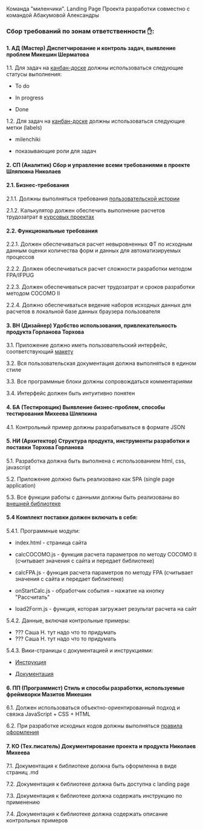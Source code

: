 Команда "миленчики". Landing Page Проекта разработки совместно с командой Абакумовой Александры

### Сбор требований по зонам ответственности [✋](https://okoff.github.io/gauss/%D0%92%D0%9F%D0%9F%201-4.3%20%D0%9F%D1%80%D0%B0%D0%BA%D1%82%D0%B8%D0%BA%D1%83%D0%BC%201.pdf):
#### 1. АД (Мастер)	Диспетчирование и контроль задач, выявление проблем	Микешин	Шерматова
1.1. Для задач на [канбан-доске](https://github.com/stankin/oop-app/projects/5) должны использоваться следующие статусы выполнения:

- To do

- In progress

- Done

1.2. Для задач на [канбан-доске](https://github.com/stankin/oop-app/projects/5) должны использоваться следующие метки (labels)

- milenchiki

- показывающие роли для задач

#### 2. СП (Аналитик)	Сбор и управление всеми требованиями в проекте	Шляпкина	Николаев
#### 2.1. Бизнес-требования
2.1.1. Должны выполняться требования [пользовательской истории](https://github.com/stankin/oop-app/issues)

2.1.2. Калькулятор должен обеспечить выполнение расчетов трудозатрат в [курсовых проектах](https://github.com/stankin/design-1/wiki#%D0%9A%D1%83%D1%80%D1%81%D0%BE%D0%B2%D0%BE%D0%B9-%D0%BF%D1%80%D0%BE%D0%B5%D0%BA%D1%82)

#### 2.2. Функциональные требования
2.2.1. Должен обеспечиваться расчет невыровненных ФТ по исходным данным оценки количества форм и данных для автоматизируемых процессов

2.2.2. Должен обеспечиваться расчет сложности разработки методом FPA/IFPUG

2.2.3. Должен обеспечиваться расчет трудозатрат и сроков разработки методом COCOMO II

2.2.4. Должно обеспечиваться ведение наборов исходных данных для расчетов в локальной базе данных браузера пользователя

#### 3. ВН (Дизайнер)	Удобство использования, привлекательность продукта	Горланова	Торхова
3.1. Приложение должно иметь пользовательский интерфейс, соответствующий [макету](https://github.com/AirNus/AirNus.github.io/blob/master/busgame/Maket.PNG)

3.2. Вся пользовательская документация должна выполняться в едином стиле

3.3. Все программные блоки должны сопровождаться комментариями

3.4. Интерфейс должен быть интуитивно понятен

#### 4. БА (Тестировщик)	Выявление бизнес-проблем, способы тестирования	Михеева	Шляпкина

4.1. Контрольный пример должны разрабатываться в формате JSON

#### 5. НИ (Архитектор)	Структура продукта, инструменты разработки и поставки	Торхова	Горланова
5.1. Разработка должна быть выполнена с использованием html, css, javascript

5.2. Приложение должно быть реализовано как SPA (single page application)

5.3. Все функции работы с данными должны быть реализованы во [внешней библиотеке](https://github.com/stankin/oop-model/tree/master/practice_team)

#### 5.4 Комплект поставки должен включать в себя:
5.4.1. Программные модули:

- index.html - страница сайта

- calcCOCOMO.js - функция расчета параметров по методу COCOMO II (считывает значения с сайта и передает библиотеке)

- calcFPA.js - функция расчета параметров по методу FPA (считывает значения с сайта и передает библиотеке)

- onStartCalc.js - обработчик события – нажатие на кнопку "Рассчитать"

- load2Form.js - функция, которая загружает результат расчета на сайт

5.4.2. Данные, включая контрольные примеры:
- ???  Саша Н. тут надо что то придумать
- ???  Саша Н. тут надо что то придумать

5.4.3. Вики-страницы с документацией и инструкциями:

- [Инструкция](https://github.com/AirNus/AirNus.github.io/wiki/Business-game-%E2%80%93-%D0%98%D0%BD%D1%81%D1%82%D1%80%D1%83%D0%BA%D1%86%D0%B8%D1%8F)

- [Документация](https://github.com/stankin/oop-app/blob/master/milenchiki/README.md)

#### 6. ПП (Программист)	Стиль и способы разработки, используемые фреймворки	Мазитов	Микешин
6.1. Должен использоваться объектно-ориентированный подход и связка JavaScript + CSS + HTML

6.2. При разработке исходных кодов должны выполняться [правила оформления](https://github.com/AirNus/AirNus.github.io/wiki/Business-game-%E2%80%93-%D0%9F%D1%80%D0%B0%D0%B2%D0%B8%D0%BB%D0%B0-%D0%BE%D1%84%D0%BE%D1%80%D0%BC%D0%BB%D0%B5%D0%BD%D0%B8%D1%8F-%D0%BA%D0%BE%D0%B4%D0%B0)

#### 7. КО (Тех.писатель)	Документирование проекта и продукта	Николаев	Михеева

7.1. Документация к библиотеке должна быть оформленна в виде страниц .md

7.2. Документация к библиотеке должна быть доступна с landing page

7.3. Документация к библиотеке должна содержать инструкцию по применению

7.4. Документация к библиотеке должна содержать описание контрольных примеров
